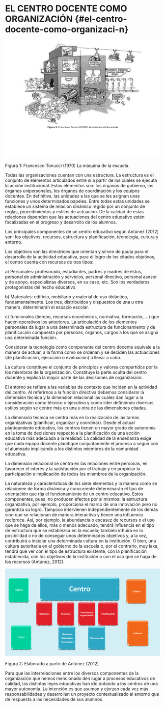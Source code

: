 # EL CENTRO DOCENTE COMO ORGANIZACIÓN {#el-centro-docente-como-organizaci-n}

![](images/image4.png)

Figura 1: Francesco Tonucci (1970) La máquina de la escuela.

Todas las organizaciones cuentan con una estructura. La estructura es el conjunto de elementos articulados entre sí a partir de los cuales se ejecuta la acción institucional. Estos elementos son: los órganos de gobierno, los órganos unipersonales, los órganos de coordinación y los equipos docentes. En definitiva, las unidades a las que se les asignan unas funciones y unos determinados papeles. Entre todas estas unidades se establece un sistema de relación dinámico regido por un conjunto de reglas, procedimientos y estilos de actuación. De la calidad de estas relaciones dependen que las actuaciones del centro educativo estén focalizadas en el progreso y desarrollo de los alumnos.

Los principales componentes de un centro educativo  según Antúnez (2012) son: los objetivos, recursos, estructura y planificación, tecnología, cultura y entorno.

Los objetivos son las directrices que orientan y sirven de pauta para el desarrollo de la actividad educativa, para el logro de los citados objetivos, el centro cuenta con recursos de tres tipos:

a) Personales: profesorado, estudiantes, padres y madres de éstos, personal de administración y servicios, personal directivo, personal asesor y de apoyo, especialistas diversos, en su caso, etc. Son los verdaderos  protagonistas del hecho educativo.

 b) Materiales: edificio, mobiliario y material de uso didáctico, fundamentalmente. Los tres, distribuidos y dispuestos de una u otra manera, determinarán el espacio escolar.

c) funcionales (tiempo, recursos económicos, normativa, formación, …) que hacen operativos los anteriores. La articulación de los elementos personales da lugar a una determinada estructura de funcionamiento y de planificación compuesta por personas, órganos, cargos a los que se asigna una determinada función.

Considerar la tecnología como componente del centro docente equivale a la manera de actuar, a la forma como se ordenan y se deciden las actuaciones (de planificación, ejecución o evaluación) a llevar a cabo.

La cultura constituye el conjunto de principios y valores compartidos por la los miembros de la organización. Constituye la parte oculta del centro docente y explica la mayor parte de las decisiones de organización.

El entorno se refiere a las variables de contexto que inciden en la actividad del centro. Al referirnos a la función directiva debemos considerar la dimensión técnica y la dimensión relacional las cuales dan lugar a la consideración como técnico o ejecutivo y como líder definiendo diversos estilos según se centre más en una u otra de las dimensiones citadas.

La dimensión técnica se centra más en la realización de las tareas organizativas (planificar, organizar y coordinar). Desde el actual planteamiento educativo, los centros tienen un mayor grado de autonomía en la toma de decisiones respecto a la planificación de una acción educativa más adecuada a la realidad. La calidad de la enseñanza exige que cada equipo docente planifique conjuntamente el proceso a seguir con el alumnado implicando a los distintos miembros de la comunidad educativa.

La dimensión relacional se centra en las relaciones entre personas, en favorecer el interés y la satisfacción por el trabajo y en propiciar la participación e implicación de todos los miembros de la organización.

La naturaleza y características de los siete elementos y la manera como se relacionen de forma dinámica y concurrente determinarán el tipo de orientación que rija el funcionamiento de un centro educativo. Estos componentes, pues, no producen efectos por sí mismos: la estructura organizativa, por ejemplo, proporciona el marco de una innovación pero no garantiza su logro. Tampoco intervienen independientemente de los demás sino que se relacionan de manera interactiva y tienen una influencia recíproca. Así, por ejemplo, la abundancia o escasez de recursos o el uso que se haga de ellos, más o menos adecuado, tendrá influencia en el tipo de estructura que se establezca en la escuela; también influirá en la posibilidad o no de conseguir unos determinados objetivos y, a la vez, contribuirá a instalar una determinada cultura en la institución. O bien, una cultura autoritaria en el gobierno de la escuela o, por el contrario, muy laxa, tendrá que ver con el tipo de estructura existente, con la planificación establecida, con los objetivos de la institución o con el uso que se haga de los recursos (Antúnez, 2012).

![](images/image1.png)

Figura 2: Elaborado a partir de Antúnez (2012)

Para que las interrelaciones entre los diversos componentes de la organización que hemos mencionado den lugar a procesos educativos de calidad, las distintas leyes educativas han ido dotando a los centros de una mayor autonomía. La intención es que asuman y ejerzan cada vez más responsabilidades y desarrollen un proyecto contextualizado al entorno que dé respuesta a las necesidades de sus alumnos.